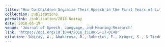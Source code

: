 ```yaml
---
title: "How Do Children Organize Their Speech in the First Years of Life? Insight From Ultrasound Imaging"
collection: publications
permalink: /publication/2018-Noiray
date: 2018-06-19
venue: 'Journal of Speech, Language, and Hearing Research'
link: 'https://doi.org/10.1044/2018_JSLHR-S-17-0148'
citation: 'Noiray, A., Abakarova, D., Rubertus, E., Krüger, S., & Tiede, M. (2018). How do children organize their speech in the first years of life? Insight from ultrasound imaging. <i>Journal of Speech, Language, and Hearing Research, 61</i>(6), 1355-1368.'
---
```

